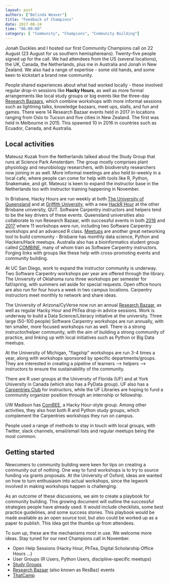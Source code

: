 ```yaml
---
layout: post
authors: ["Belinda Weaver"]
title: "Feedback of Champions"
date: 2017-08-24
time: "06:00:00"
category: [ "Community", "Champions", "Community Building"]
---
```


Jonah Duckles and I hosted our first Community Champions call on 22 August (23 August for us southern hemisphereans).
Twenty-five people signed up for the call. We had attendees from the US (several locations), the UK, Canada, the Netherlands, plus me in Australia and Jonah in New Zealand. We also had a range of expertise - some old hands, and some keen to kickstart a brand new community.

People shared experiences about what had worked locally - these involved regular drop-in sessions like <strong>Hacky Hours</strong>, as well as more formal arrangements like local study groups or big events like the three-day [Research Bazaars](https://2017.resbaz.com/), which combine workshops with more informal sessions such as lightning talks, knowledge bazaars, meet ups, stalls, and fun and games. There were 14 Research Bazaar events held in 2017 in locations ranging from Oslo to Tucson and five cities in New Zealand. The first was held in Melbourne in 2015. This spawned 10 in 2016 in countries such as Ecuador, Canada, and Australia.

## Local activities

Mateusz Kuzak from the Netherlands talked about the Study Group that runs at Science Park Amsterdam. The group mostly comprises plant physiology and neurobiology researchers, with biodiversity researchers now joining in as well. More informal meetings are also held bi-weekly in a local cafe, where people can come for help with tools like R, Python, Snakemake, and git. Mateusz is keen to expand the instructor base in the Netherlands too with instructor training happening in November.

In Brisbane, Hacky Hours are run weekly at both [The University of Queensland](https://hackyhourstluc.wordpress.com) and at [Griffith University](https://hackyhourgriffith.wordpress.com/), with a new [HackR Hour](https://www.meetup.com/Brisbane-Users-of-R-Group-BURGr) at the other Brisbane university, QUT. Software Carpentry instructors and helpers tend to be the key drivers of these events. Queensland universities also collaborate to run Research Bazaar, with successful events in both [2016](https://storify.com/cloudaus/brisbane-research-bazaar) and [2017](https://2017.resbaz.com/brisbane) where 11 workshops were run, including two Software Carpentry workshops and an advanced R class. [Meetups](https://www.meetup.com/) are another great networking tool to build community - Brisbane has monthly data science, Python and Hackers/Hack meetups. Australia also has a bioinformatics student group called [COMBINE](https://combine.org.au/), many of whom train as Software Carpentry instructors. Forging links with groups like these help with cross-promoting events and community building.

At UC San Diego, work to expand the instructor community is underway. Two Software Carpentry workshops per year are offered through the library.
The University of Oklahoma runs three workshops per semester for fall/spring, with summers set aside for special requests. Open office hours are also run for four hours a week in two campus locations. Carpentry instructors meet monthly to network and share ideas.

The University of Arizona/CyVerse now run an annual [Research Bazaar](https://2017.resbaz.com/tucson), as well as regular Hacky Hour and PhTea drop-in advice sessions. Work is underway to build a Data Science/Literacy initiative at the university. Three large (50-100 people) Software Carpentry workshops are run annually, with ten smaller, more focused workshops run as well. There is a strong instructor/helper community, with the aim of building a strong community of practice, and linking up with local initiatives such as Python or Big Data meetups.

At the University of Michigan, "flagship" workshops are run 3-4 times a year, along with workshops sponsored by specific departments/groups. They are interested in creating a pipeline of learners --> helpers --> instructors to ensure the sustainability of the community.

There are R user groups at  the University of Florida (UF) and at York University in Canada (which also has a PyData group). UF also has a [Carpentries Club](https://github.com/UF-Carpentry) for instructors, while the UF Libraries are hoping to fund a community organizer position through an internship or fellowship.

UW Madison has [ComBEE](https://combee-uw-madison.github.io/), a Hacky Hour-style group. Among other activities, they also host both R and Python study groups, which complement the Carpentries workshops they run on campus.

People used a range of methods to stay in touch with local groups, with Twitter, slack channels, email/email lists and regular meetups being the most common.

## Getting started

Newcomers to community building were keen for tips on creating a community out of nothing. One way to fund workshops is to try to source funding via grants proposals. At the University of Oxford, ideas are wanted on how to turn enthusiasm into actual workshops, since the legwork involved in making workshops happen is challenging.

As an outcome of these discussions, we aim to create a playbook for community building. This growing document will outline the successful strategies people have already used. It would include checklists, some best practice guidelines, and some success stories. This playbook would be made available as an open source tool, but also could be worked up as a paper to publish. This idea got the thumbs up from attendees.

To sum up, these are the mechanisms most in use. We welcome more ideas. Stay tuned for our next Champions call in November.

- Open Help Sessions (Hacky Hour, PhTea, Digital Scholarship Office Hours ...)
- User Groups (R Users, Python Users, discipline-specific meetups)
- [Study Groups](https://mozillascience.github.io/studyGroupHandbook/)
- [Research Bazaar](https://2017.resbaz.com/) (also known as ResBaz) events
- [ThatCamp](http://thatcamp.org/)
